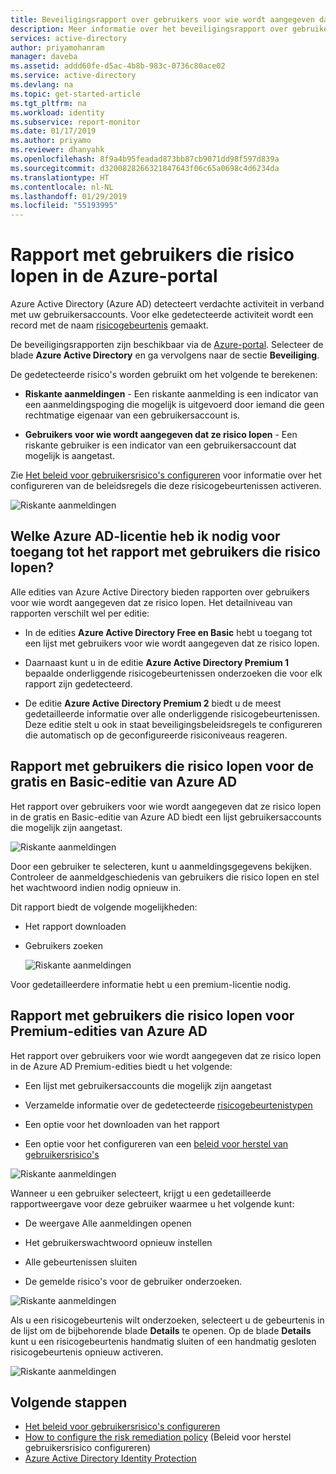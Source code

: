 ```yaml
---
title: Beveiligingsrapport over gebruikers voor wie wordt aangegeven dat ze risico lopen in de Azure Active Directory-portal | Microsoft Docs
description: Meer informatie over het beveiligingsrapport over gebruikers voor wie wordt aangegeven dat ze risico lopen in de Azure Active Directory-portal
services: active-directory
author: priyamohanram
manager: daveba
ms.assetid: addd60fe-d5ac-4b8b-983c-0736c80ace02
ms.service: active-directory
ms.devlang: na
ms.topic: get-started-article
ms.tgt_pltfrm: na
ms.workload: identity
ms.subservice: report-monitor
ms.date: 01/17/2019
ms.author: priyamo
ms.reviewer: dhanyahk
ms.openlocfilehash: 8f9a4b95feadad873bb87cb9071dd98f597d839a
ms.sourcegitcommit: d3200828266321847643f06c65a0698c4d6234da
ms.translationtype: HT
ms.contentlocale: nl-NL
ms.lasthandoff: 01/29/2019
ms.locfileid: "55193995"
---
```

# <a name="users-flagged-for-risk-report-in-the-azure-portal"></a>Rapport met gebruikers die risico lopen in de Azure-portal

Azure Active Directory (Azure AD) detecteert verdachte activiteit in verband met uw gebruikersaccounts. Voor elke gedetecteerde activiteit wordt een record met de naam [risicogebeurtenis](concept-risk-events.md) gemaakt.

De beveiligingsrapporten zijn beschikbaar via de [Azure-portal](https://portal.azure.com). Selecteer de blade **Azure Active Directory** en ga vervolgens naar de sectie **Beveiliging**. 

De gedetecteerde risico's worden gebruikt om het volgende te berekenen:

- **Riskante aanmeldingen** - Een riskante aanmelding is een indicator van een aanmeldingspoging die mogelijk is uitgevoerd door iemand die geen rechtmatige eigenaar van een gebruikersaccount is. 

- **Gebruikers voor wie wordt aangegeven dat ze risico lopen** - Een riskante gebruiker is een indicator van een gebruikersaccount dat mogelijk is aangetast. 

Zie [Het beleid voor gebruikersrisico's configureren](../identity-protection/howto-user-risk-policy.md) voor informatie over het configureren van de beleidsregels die deze risicogebeurtenissen activeren. 

![Riskante aanmeldingen](./media/concept-user-at-risk/10.png)


## <a name="what-azure-ad-license-do-you-need-to-access-the-users-at-risk-report"></a>Welke Azure AD-licentie heb ik nodig voor toegang tot het rapport met gebruikers die risico lopen?  

Alle edities van Azure Active Directory bieden rapporten over gebruikers voor wie wordt aangegeven dat ze risico lopen. Het detailniveau van rapporten verschilt wel per editie: 

- In de edities **Azure Active Directory Free en Basic** hebt u toegang tot een lijst met gebruikers voor wie wordt aangegeven dat ze risico lopen. 

- Daarnaast kunt u in de editie **Azure Active Directory Premium 1** bepaalde onderliggende risicogebeurtenissen onderzoeken die voor elk rapport zijn gedetecteerd. 

- De editie **Azure Active Directory Premium 2** biedt u de meest gedetailleerde informatie over alle onderliggende risicogebeurtenissen. Deze editie stelt u ook in staat beveiligingsbeleidsregels te configureren die automatisch op de geconfigureerde risiconiveaus reageren.


## <a name="users-at-risk-report-for-azure-ad-free-and-basic-editions"></a>Rapport met gebruikers die risico lopen voor de gratis en Basic-editie van Azure AD

Het rapport over gebruikers voor wie wordt aangegeven dat ze risico lopen in de gratis en Basic-editie van Azure AD biedt een lijst gebruikersaccounts die mogelijk zijn aangetast. 

![Riskante aanmeldingen](./media/concept-user-at-risk/03.png)

Door een gebruiker te selecteren, kunt u aanmeldingsgegevens bekijken. Controleer de aanmeldgeschiedenis van gebruikers die risico lopen en stel het wachtwoord indien nodig opnieuw in.

Dit rapport biedt de volgende mogelijkheden:

- Het rapport downloaden
- Gebruikers zoeken

    ![Riskante aanmeldingen](./media/concept-user-at-risk/16.png)

Voor gedetailleerdere informatie hebt u een premium-licentie nodig.

## <a name="users-at-risk-report-for-azure-ad-premium-editions"></a>Rapport met gebruikers die risico lopen voor Premium-edities van Azure AD

Het rapport over gebruikers voor wie wordt aangegeven dat ze risico lopen in de Azure AD Premium-edities biedt u het volgende:

- Een lijst met gebruikersaccounts die mogelijk zijn aangetast 

- Verzamelde informatie over de gedetecteerde [risicogebeurtenistypen](concept-risk-events.md)

- Een optie voor het downloaden van het rapport

- Een optie voor het configureren van een [beleid voor herstel van gebruikersrisico's](../identity-protection/howto-user-risk-policy.md)  

![Riskante aanmeldingen](./media/concept-user-at-risk/71.png)

Wanneer u een gebruiker selecteert, krijgt u een gedetailleerde rapportweergave voor deze gebruiker waarmee u het volgende kunt:

- De weergave Alle aanmeldingen openen

- Het gebruikerswachtwoord opnieuw instellen

- Alle gebeurtenissen sluiten

- De gemelde risico's voor de gebruiker onderzoeken. 

![Riskante aanmeldingen](./media/concept-user-at-risk/324.png)

Als u een risicogebeurtenis wilt onderzoeken, selecteert u de gebeurtenis in de lijst om de bijbehorende blade **Details** te openen. Op de blade **Details** kunt u een risicogebeurtenis handmatig sluiten of een handmatig gesloten risicogebeurtenis opnieuw activeren. 

![Riskante aanmeldingen](./media/concept-user-at-risk/325.png)


## <a name="next-steps"></a>Volgende stappen

- [Het beleid voor gebruikersrisico's configureren](../identity-protection/howto-user-risk-policy.md)
- [How to configure the risk remediation policy](../identity-protection/howto-user-risk-policy.md) (Beleid voor herstel gebruikersrisico configureren)
- [Azure Active Directory Identity Protection](../active-directory-identityprotection.md)

